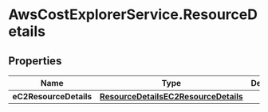# AwsCostExplorerService.ResourceDetails

## Properties

Name | Type | Description | Notes
------------ | ------------- | ------------- | -------------
**eC2ResourceDetails** | [**ResourceDetailsEC2ResourceDetails**](ResourceDetailsEC2ResourceDetails.md) |  | [optional] 


